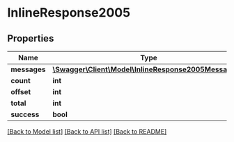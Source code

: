 # InlineResponse2005

## Properties
Name | Type | Description | Notes
------------ | ------------- | ------------- | -------------
**messages** | [**\Swagger\Client\Model\InlineResponse2005Messages[]**](InlineResponse2005Messages.md) |  | [optional] 
**count** | **int** |  | [optional] 
**offset** | **int** |  | [optional] 
**total** | **int** |  | [optional] 
**success** | **bool** |  | [optional] 

[[Back to Model list]](../../README.md#documentation-for-models) [[Back to API list]](../../README.md#documentation-for-api-endpoints) [[Back to README]](../../README.md)

